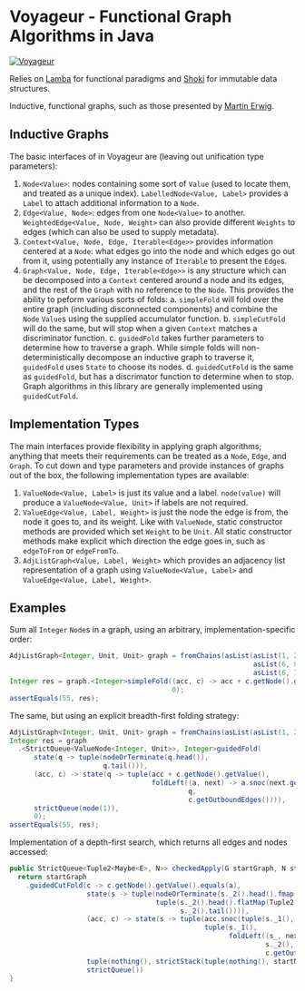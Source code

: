 # Voyageur - Functional Graph Algorithms in Java

[![Voyageur](https://img.shields.io/maven-central/v/io.ataraxic.nomicflux/voyageur.svg)](http://search.maven.org/#search%7Cga%7C1%7Cio.ataraxic.nomicflux.voyageur)

Relies on [Lamba](https://github.com/palatable/lambda/) for functional paradigms and
[Shoki](https://github.com/palatable/shoki) for immutable data structures.

Inductive, functional graphs, such as those presented by [Martin Erwig](https://web.engr.oregonstate.edu/~erwig/papers/InductiveGraphs_JFP01.pdf).

## Inductive Graphs

The basic interfaces of in Voyageur are (leaving out unification type parameters):
1. `Node<Value>`: nodes containing some sort of `Value` (used to locate them, and treated as a unique index).
   `LabelledNode<Value, Label>` provides a `Label` to attach additional information to a `Node`.
2. `Edge<Value, Node>`: edges from one `Node<Value>` to another. `WeightedEdge<Value, Node, Weight>` can also provide
   different `Weights` to edges (which can also be used to supply metadata).
3. `Context<Value, Node, Edge, Iterable<Edge>>` provides information centered at a `Node`: what edges go into the node
   and which edges go out from it, using potentially any instance of `Iterable` to present the `Edge`s.
4. `Graph<Value, Node, Edge, Iterable<Edge>>` is any structure which can be decomposed into a `Context` centered around
   a node and its edges, and the rest of the `Graph` with no reference to the `Node`. This provides the ability to
   peform various sorts of folds:
   a. `simpleFold` will fold over the entire graph (including disconnected components) and combine the `Node` `Value`s
   using the supplied accumulator function.
   b. `simpleCutFold` will do the same, but will stop when a given `Context` matches a discriminator function.
   c. `guidedFold` takes further parameters to determine how to traverse a graph. While simple folds will
   non-deterministically decompose an inductive graph to traverse it, `guidedFold` uses `State` to choose its nodes.
   d. `guidedCutFold` is the same as `guidedFold`, but has a discrimator function to determine when to stop. Graph
   algorithms in this library are generally implemented using `guidedCutFold`.

## Implementation Types

The main interfaces provide flexibility in applying graph algorithms; anything that meets their requirements can be
treated as a `Node`, `Edge`, and `Graph`. To cut down and type parameters and provide instances of graphs out of the
box, the following implementation types are available:
1. `ValueNode<Value, Label>` is just its value and a label. `node(value)` will produce a `ValueNode<Value, Unit>` if
   labels are not required.
2. `ValueEdge<Value, Label, Weight>` is just the node the edge is from, the node it goes to, and its weight. Like with
   `ValueNode`, static constructor methods are provided which set `Weight` to be `Unit`. All static constructor methods
   make explicit which direction the edge goes in, such as `edgeToFrom` or `edgeFromTo`.
3. `AdjListGraph<Value, Label, Weight>` which provides an adjacency list representation of a graph using
   `ValueNode<Value, Label>` and `ValueEdge<Value, Label, Weight>`.

## Examples

Sum all `Integer` `Node`s in a graph, using an arbitrary, implementation-specific order:
```java
AdjListGraph<Integer, Unit, Unit> graph = fromChains(asList(asList(1, 2, 3, 4, 5, 6, 9, 10), 
                                                            asList(6, 8), 
                                                            asList(6, 7)));
Integer res = graph.<Integer>simpleFold((acc, c) -> acc + c.getNode().getValue(), 
                                        0);
assertEquals(55, res);
```

The same, but using an explicit breadth-first folding strategy:
```java
AdjListGraph<Integer, Unit, Unit> graph = fromChains(asList(asList(1, 2, 3, 4, 5, 6, 7, 10), asList(6, 8), asList(6, 9)));
Integer res = graph
  .<StrictQueue<ValueNode<Integer, Unit>>, Integer>guidedFold(
      state(q -> tuple(nodeOrTerminate(q.head()),                                   // Terminate the fold if there is nothing left in our queue (i.e. stay only in our starting component)
                       q.tail())),                                                  // Remove the element from the queue once we use it
      (acc, c) -> state(q -> tuple(acc + c.getNode().getValue(),                    // Add the current `Context`'s node value to our accumulator
                                   foldLeft((a, next) -> a.snoc(next.getNodeTo()),  // Add all of the current `Context`s outgoing edges to our queue
                                            q, 
                                            c.getOutboundEdges()))),
      strictQueue(node(1)),                                                         // Use a queue starting at `node(1)` to control how we traverse the graph
      0);                                                                           // Starting accumulator of 0
assertEquals(55, res);
```

Implementation of a depth-first search, which returns all edges and nodes accessed:
```java
public StrictQueue<Tuple2<Maybe<E>, N>> checkedApply(G startGraph, N startNode, A a) {
  return startGraph
    .guidedCutFold(c -> c.getNode().getValue().equals(a),                                 // Stop when we reach a node with value a
                   state(s -> tuple(nodeOrTerminate(s._2().head().fmap(Tuple2::_2)),      // Grab the next node from a stack; terminate if none available
                                    tuple(s._2().head().flatMap(Tuple2::_1),              
                                          s._2().tail()))),                                
                   (acc, c) -> state(s -> tuple(acc.snoc(tuple(s._1(), c.getNode())),     // Shift the next node with its edge (if it wasn't the first) into a queue
                                                tuple(s._1(), 
                                                      foldLeft((s_, next) -> s_.cons(tuple(just(next), next.getNodeTo())),  // Add all the outgoing edges to our stack
                                                               s._2(), 
                                                               c.getOutboundEdges())))),
                   tuple(nothing(), strictStack(tuple(nothing(), startNode))),            // Starting stack contains no edge and our starting node
                   strictQueue())                                                         // Accumulator starts as empty queue
}
```
